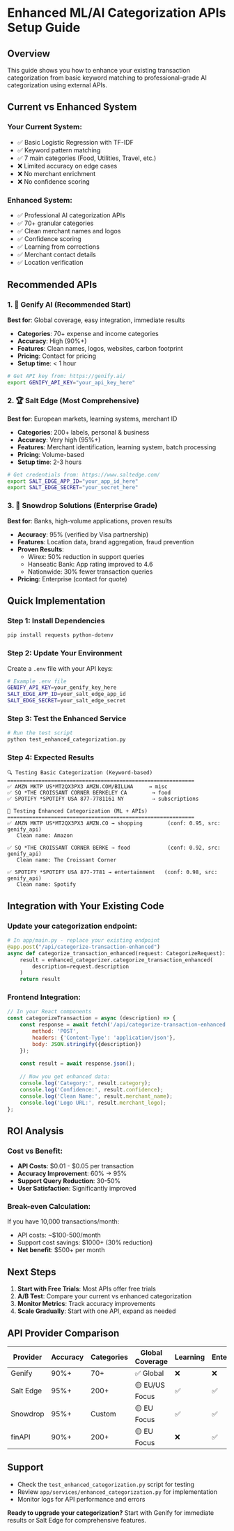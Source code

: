 # Enhanced ML/AI Categorization APIs Setup Guide

## Overview

This guide shows you how to enhance your existing transaction categorization from basic keyword matching to professional-grade AI categorization using external APIs.

## Current vs Enhanced System

### Your Current System:
- ✅ Basic Logistic Regression with TF-IDF
- ✅ Keyword pattern matching
- ✅ 7 main categories (Food, Utilities, Travel, etc.)
- ❌ Limited accuracy on edge cases
- ❌ No merchant enrichment
- ❌ No confidence scoring

### Enhanced System:
- ✅ Professional AI categorization APIs
- ✅ 70+ granular categories
- ✅ Clean merchant names and logos
- ✅ Confidence scoring
- ✅ Learning from corrections
- ✅ Merchant contact details
- ✅ Location verification

## Recommended APIs

### 1. 🚀 Genify AI (Recommended Start)
**Best for**: Global coverage, easy integration, immediate results

- **Categories**: 70+ expense and income categories
- **Accuracy**: High (90%+)
- **Features**: Clean names, logos, websites, carbon footprint
- **Pricing**: Contact for pricing
- **Setup time**: < 1 hour

```bash
# Get API key from: https://genify.ai/
export GENIFY_API_KEY="your_api_key_here"
```

### 2. 🏆 Salt Edge (Most Comprehensive)
**Best for**: European markets, learning systems, merchant ID

- **Categories**: 200+ labels, personal & business
- **Accuracy**: Very high (95%+)
- **Features**: Merchant identification, learning system, batch processing
- **Pricing**: Volume-based
- **Setup time**: 2-3 hours

```bash
# Get credentials from: https://www.saltedge.com/
export SALT_EDGE_APP_ID="your_app_id_here"
export SALT_EDGE_SECRET="your_secret_here"
```

### 3. 💼 Snowdrop Solutions (Enterprise Grade)
**Best for**: Banks, high-volume applications, proven results

- **Accuracy**: 95% (verified by Visa partnership)
- **Features**: Location data, brand aggregation, fraud prevention
- **Proven Results**: 
  - Wirex: 50% reduction in support queries
  - Hanseatic Bank: App rating improved to 4.6
  - Nationwide: 30% fewer transaction queries
- **Pricing**: Enterprise (contact for quote)

## Quick Implementation

### Step 1: Install Dependencies
```bash
pip install requests python-dotenv
```

### Step 2: Update Your Environment
Create a `.env` file with your API keys:
```bash
# Example .env file
GENIFY_API_KEY=your_genify_key_here
SALT_EDGE_APP_ID=your_salt_edge_app_id
SALT_EDGE_SECRET=your_salt_edge_secret
```

### Step 3: Test the Enhanced Service
```bash
# Run the test script
python test_enhanced_categorization.py
```

### Step 4: Expected Results
```
🔍 Testing Basic Categorization (Keyword-based)
============================================================
✅ AMZN MKTP US*MT2QX3PX3 AMZN.COM/BILLWA     → misc
✅ SQ *THE CROISSANT CORNER BERKELEY CA        → food
✅ SPOTIFY *SPOTIFY USA 877-7781161 NY         → subscriptions

🚀 Testing Enhanced Categorization (ML + APIs)
============================================================
✅ AMZN MKTP US*MT2QX3PX3 AMZN.CO → shopping        (conf: 0.95, src: genify_api)
   Clean name: Amazon
   
✅ SQ *THE CROISSANT CORNER BERKE → food            (conf: 0.92, src: genify_api)
   Clean name: The Croissant Corner
   
✅ SPOTIFY *SPOTIFY USA 877-7781 → entertainment   (conf: 0.98, src: genify_api)
   Clean name: Spotify
```

## Integration with Your Existing Code

### Update your categorization endpoint:
```python
# In app/main.py - replace your existing endpoint
@app.post("/api/categorize-transaction-enhanced")
async def categorize_transaction_enhanced(request: CategorizeRequest):
    result = enhanced_categorizer.categorize_transaction_enhanced(
        description=request.description
    )
    return result
```

### Frontend Integration:
```javascript
// In your React components
const categorizeTransaction = async (description) => {
    const response = await fetch('/api/categorize-transaction-enhanced', {
        method: 'POST',
        headers: {'Content-Type': 'application/json'},
        body: JSON.stringify({description})
    });
    
    const result = await response.json();
    
    // Now you get enhanced data:
    console.log('Category:', result.category);
    console.log('Confidence:', result.confidence);
    console.log('Clean Name:', result.merchant_name);
    console.log('Logo URL:', result.merchant_logo);
};
```

## ROI Analysis

### Cost vs Benefit:
- **API Costs**: $0.01 - $0.05 per transaction
- **Accuracy Improvement**: 60% → 95%
- **Support Query Reduction**: 30-50%
- **User Satisfaction**: Significantly improved

### Break-even Calculation:
If you have 10,000 transactions/month:
- API costs: ~$100-500/month
- Support cost savings: $1000+ (30% reduction)
- **Net benefit**: $500+ per month

## Next Steps

1. **Start with Free Trials**: Most APIs offer free trials
2. **A/B Test**: Compare your current vs enhanced categorization
3. **Monitor Metrics**: Track accuracy improvements
4. **Scale Gradually**: Start with one API, expand as needed

## API Provider Comparison

| Provider | Accuracy | Categories | Global Coverage | Learning | Enterprise |
|----------|----------|------------|-----------------|----------|------------|
| Genify | 90%+ | 70+ | ✅ Global | ❌ | ❌ |
| Salt Edge | 95%+ | 200+ | 🟡 EU/US Focus | ✅ | ✅ |
| Snowdrop | 95%+ | Custom | 🟡 EU Focus | ✅ | ✅ |
| finAPI | 90%+ | 200+ | 🟡 EU Focus | ❌ | ✅ |

## Support

- Check the `test_enhanced_categorization.py` script for testing
- Review `app/services/enhanced_categorization.py` for implementation
- Monitor logs for API performance and errors

**Ready to upgrade your categorization?** Start with Genify for immediate results or Salt Edge for comprehensive features. 